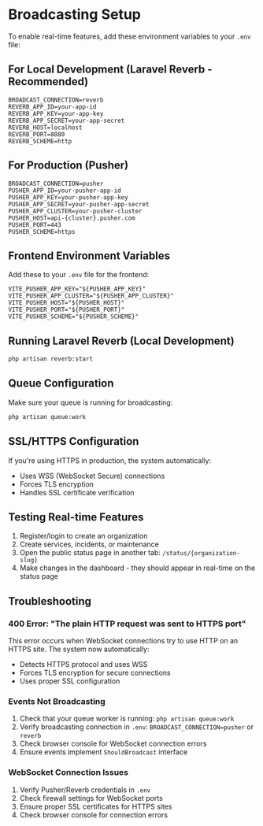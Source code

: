 # Broadcasting Setup

To enable real-time features, add these environment variables to your `.env` file:

## For Local Development (Laravel Reverb - Recommended)
```env
BROADCAST_CONNECTION=reverb
REVERB_APP_ID=your-app-id
REVERB_APP_KEY=your-app-key
REVERB_APP_SECRET=your-app-secret
REVERB_HOST=localhost
REVERB_PORT=8080
REVERB_SCHEME=http
```

## For Production (Pusher)
```env
BROADCAST_CONNECTION=pusher
PUSHER_APP_ID=your-pusher-app-id
PUSHER_APP_KEY=your-pusher-app-key
PUSHER_APP_SECRET=your-pusher-app-secret
PUSHER_APP_CLUSTER=your-pusher-cluster
PUSHER_HOST=api-{cluster}.pusher.com
PUSHER_PORT=443
PUSHER_SCHEME=https
```

## Frontend Environment Variables
Add these to your `.env` file for the frontend:

```env
VITE_PUSHER_APP_KEY="${PUSHER_APP_KEY}"
VITE_PUSHER_APP_CLUSTER="${PUSHER_APP_CLUSTER}"
VITE_PUSHER_HOST="${PUSHER_HOST}"
VITE_PUSHER_PORT="${PUSHER_PORT}"
VITE_PUSHER_SCHEME="${PUSHER_SCHEME}"
```

## Running Laravel Reverb (Local Development)
```bash
php artisan reverb:start
```

## Queue Configuration
Make sure your queue is running for broadcasting:
```bash
php artisan queue:work
```

## SSL/HTTPS Configuration
If you're using HTTPS in production, the system automatically:
- Uses WSS (WebSocket Secure) connections
- Forces TLS encryption
- Handles SSL certificate verification

## Testing Real-time Features
1. Register/login to create an organization
2. Create services, incidents, or maintenance 
3. Open the public status page in another tab: `/status/{organization-slug}`
4. Make changes in the dashboard - they should appear in real-time on the status page

## Troubleshooting

### 400 Error: "The plain HTTP request was sent to HTTPS port"
This error occurs when WebSocket connections try to use HTTP on an HTTPS site. The system now automatically:
- Detects HTTPS protocol and uses WSS
- Forces TLS encryption for secure connections
- Uses proper SSL configuration

### Events Not Broadcasting
1. Check that your queue worker is running: `php artisan queue:work`
2. Verify broadcasting connection in `.env`: `BROADCAST_CONNECTION=pusher` or `reverb`
3. Check browser console for WebSocket connection errors
4. Ensure events implement `ShouldBroadcast` interface

### WebSocket Connection Issues
1. Verify Pusher/Reverb credentials in `.env`
2. Check firewall settings for WebSocket ports
3. Ensure proper SSL certificates for HTTPS sites
4. Check browser console for connection errors 